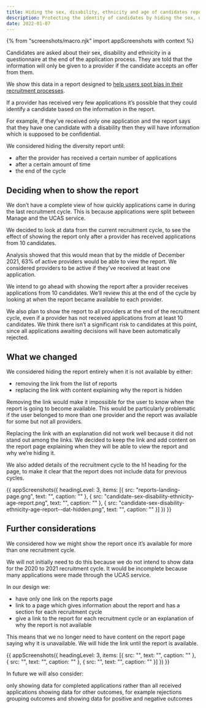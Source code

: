 ```yaml
---
title: Hiding the sex, disability, ethnicity and age of candidates report
description: Protecting the identity of candidates by hiding the sex, disability, ethnicity and age of candidates report while a provider has received applications from few candidates
date: 2022-01-07
---
```

{% from "screenshots/macro.njk" import appScreenshots with context %}

Candidates are asked about their sex, disability and ethnicity in a questionnaire at the end of the application process. They are told that the information will only be given to a provider if the candidate accepts an offer from them.

We show this data in a report designed to [help users spot bias in their recruitment processes](/manage-teacher-training-applications/simplifying-how-we-help-users-spot-bias-in-their-recruitment-processes/).

If a provider has received very few applications it’s possible that they could identify a candidate based on the information in the report.

For example, if they’ve received only one application and the report says that they have one candidate with a disability then they will have information which is supposed to be confidential.

We considered hiding the diversity report until:

- after the provider has received a certain number of applications
- after a certain amount of time
- the end of the cycle

## Deciding when to show the report

We don’t have a complete view of how quickly applications came in during the last recruitment cycle. This is because applications were split between Manage and the UCAS service.

We decided to look at data from the current recruitment cycle, to see the effect of showing the report only after a provider has received applications from 10 candidates.

Analysis showed that this would mean that by the middle of December 2021, 63% of active providers would be able to view the report. We considered providers to be active if they’ve received at least one application.

We intend to go ahead with showing the report after a provider receives applications from 10 candidates. We’ll review this at the end of the cycle by looking at when the report became available to each provider.

We also plan to show the report to all providers at the end of the recruitment cycle, even if a provider has not received applications from at least 10 candidates. We think there isn’t a significant risk to candidates at this point, since all applications awaiting decisions will have been automatically rejected.

## What we changed

We considered hiding the report entirely when it is not available by either:

- removing the link from the list of reports
- replacing the link with content explaining why the report is hidden

Removing the link would make it impossible for the user to know when the report is going to become available. This would be particularly problematic if the user belonged to more than one provider and the report was available for some but not all providers.

Replacing the link with an explanation did not work well because it did not stand out among the links. We decided to keep the link and add content on the report page explaining when they will be able to view the report and why we’re hiding it.

We also added details of the recruitment cycle to the h1 heading for the page, to make it clear that the report does not include data for previous cycles.

{{ appScreenshots({
  headingLevel: 3,
  items: [{
    src: "reports-landing-page.gng",
    text: "",
    caption: ""
  }, {
    src: "candidate-sex-disability-ethnicity-age-report.png",
    text: "",
    caption: ""
  }, {
    src: "candidate-sex-disability-ethnicity-age-report--dat-hidden.png",
    text: "",
    caption: ""
  }]
}) }}

## Further considerations

We considered how we might show the report once it’s available for more than one recruitment cycle.

We will not initially need to do this because we do not intend to show data for the 2020 to 2021 recruitment cycle. It would be incomplete because many applications were made through the UCAS service.

In our design we:

- have only one link on the reports page
- link to a page which gives information about the report and has a section for each recruitment cycle
- give a link to the report for each recruitment cycle or an explanation of why the report is not available

This means that we no longer need to have content on the report page saying why it is unavailable. We will hide the link until the report is available.

{{ appScreenshots({
  headingLevel: 3,
  items: [{
    src: "",
    text: "",
    caption: ""
  }, {
    src: "",
    text: "",
    caption: ""
  }, {
    src: "",
    text: "",
    caption: ""
  }]
}) }}

In future we will also consider:

only showing data for completed applications rather than all received applications
showing data for other outcomes, for example rejections
grouping outcomes and showing data for positive and negative outcomes
